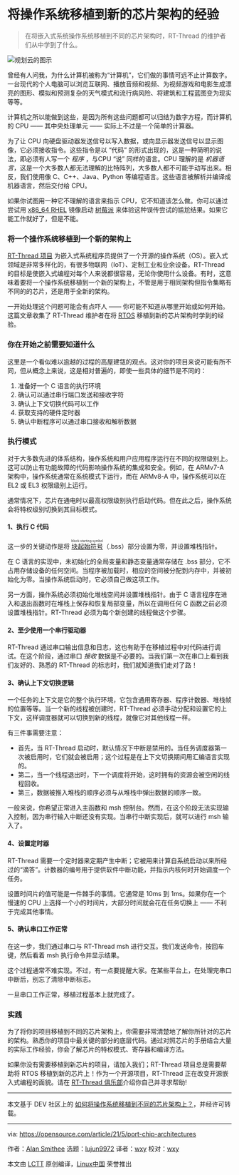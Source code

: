 [#]: subject: (Port operating systems to new chip architectures)
[#]: via: (https://opensource.com/article/21/5/port-chip-architectures)
[#]: author: (Alan Smithee https://opensource.com/users/alansmithee)
[#]: collector: (lujun9972)
[#]: translator: (wxy)
[#]: reviewer: (wxy)
[#]: publisher: ( )
[#]: url: ( )

将操作系统移植到新的芯片架构的经验
======

> 在将嵌入式系统操作系统移植到不同的芯片架构时，RT-Thread 的维护者们从中学到了什么。

![规划云的图示][1]

曾经有人问我，为什么计算机被称为“计算机”，它们做的事情可远不止计算数字。一台现代的个人电脑可以浏览互联网、播放音频和视频、为视频游戏和电影生成漂亮的图形、模拟和预测复杂的天气模式和流行病风险、将建筑和工程蓝图变为现实等等。

计算机之所以能做到这些，是因为所有这些问题都可以归结为数字方程，而计算机的 CPU —— 其中央处理单元 —— 实际上不过是一个简单的计算器。

为了让 CPU 向硬盘驱动器发送信号以写入数据，或向显示器发送信号以显示图像，它必须接收指令。这些指令是以 “代码” 的形式出现的，这是一种简明的说法，即必须有人写一个 _程序_ ，与CPU “说” 同样的语言。CPU 理解的是 _机器语言_，这是一个大多数人都无法理解的比特阵列，大多数人都不可能手动写出来。相反，我们使用像 C、C++、Java、Python 等编程语言。这些语言被解析并编译成机器语言，然后交付给 CPU。

如果你试图用一种它不理解的语言来指示 CPU，它不知道该怎么做。你可以通过尝试用 [x86_64 RHEL][3] 镜像启动 [树莓派][2] 来体验这种误传尝试的尴尬结果。如果它能工作就好了，但是不能。

### 将一个操作系统移植到一个新的架构上

[RT-Thread 项目][4] 为嵌入式系统程序员提供了一个开源的操作系统（OS）。嵌入式领域是非常多样化的，有很多物联网（IoT）、定制工业和业余设备。RT-Thread 的目标是使嵌入式编程对每个人来说都很容易，无论你使用什么设备。有时，这意味着要将一个操作系统移植到一个新的架构上，不管是用于相同架构但指令集略有不同的的芯片，还是用于全新的架构。

一开始处理这个问题可能会有点吓人 —— 你可能不知道从哪里开始或如何开始。这篇文章收集了 RT-Thread 维护者在将 [RTOS][5] 移植到新的芯片架构时学到的经验。

### 你在开始之前需要知道什么

这里是一个看似难以逾越的过程的高屋建瓴的观点。这对你的项目来说可能有所不同，但从概念上来说，这是相对普遍的，即使一些具体的细节是不同的：

  1. 准备好一个 C 语言的执行环境
  2. 确认可以通过串行端口发送和接收字符
  3. 确认上下文切换代码可以工作
  4. 获取支持的硬件定时器
  5. 确认中断程序可以通过串口接收和解析数据

### 执行模式

对于大多数先进的体系结构，操作系统和用户应用程序运行在不同的权限级别上。这可以防止有功能故障的代码影响操作系统的集成和安全。例如，在 ARMv7-A 架构中，操作系统通常在系统模式下运行，而在 ARMv8-A 中，操作系统可以在 EL2 或 EL3 权限级别上运行。

通常情况下，芯片在通电时以最高权限级别执行启动代码。但在此之后，操作系统会将特权级别切换到其目标模式。

#### 1、执行 C 代码

这一步的关键动作是将 <ruby>[块起始符号][6]<rt>block starting symbol</rt></ruby>（.bss）部分设置为零，并设置堆栈指针。

在 C 语言的实现中，未初始化的全局变量和静态变量通常存储在 .bss 部分，它不占用存储设备的任何空间。当程序被加载时，相应的空间被分配到内存中，并被初始化为零。当操作系统启动时，它必须自己做这项工作。

另一方面，操作系统必须初始化堆栈空间并设置堆栈指针。由于 C 语言程序在进入和退出函数时在堆栈上保存和恢复局部变量，所以在调用任何 C 函数之前必须设置堆栈指针。RT-Thread 必须为每个新创建的线程做这个步骤。

#### 2、至少使用一个串行驱动器

RT-Thread 通过串口输出信息和日志，这也有助于在移植过程中对代码进行调试。在这个阶段，通过串口 _接收_ 数据是不必要的。当我们第一次在串口上看到我们友好的、熟悉的 RT-Thread 的标志时，我们就知道我们走对了路！

#### 3、确认上下文切换逻辑

一个任务的上下文是它的整个执行环境，它包含通用寄存器、程序计数器、堆栈帧的位置等等。当一个新的线程被创建时，RT-Thread 必须手动分配和设置它的上下文，这样调度器就可以切换到新的线程，就像它对其他线程一样。

有三件事需要注意：

  * 首先，当 RT-Thread 启动时，默认情况下中断是禁用的。当任务调度器第一次被启用时，它们就会被启用；这个过程是在上下文切换期间用汇编语言实现的。
  * 第二，当一个线程退出时，下一个调度将开始，这时拥有的资源会被空闲的线程回收。
  * 第三，数据被推入堆栈的顺序必须与从堆栈中弹出数据的顺序一致。

一般来说，你希望正常进入主函数和 msh 控制台。然而，在这个阶段无法实现输入控制，因为串行输入中断还没有实现。当串行中断实现后，就可以进行 msh 输入了。

#### 4、设置定时器

RT-Thread 需要一个定时器来定期产生中断；它被用来计算自系统启动以来所经过的“滴答”。计数器的编号用于提供软件中断功能，并指示内核何时开始调度一个任务。

设置时间片的值可能是一件棘手的事情。它通常是 10ms 到 1ms。如果你在一个慢速的 CPU 上选择一个小的时间片，大部分时间就会花在任务切换上 —— 不利于完成其他事情。

#### 5、确认串口工作正常

在这一步，我们通过串口与 RT-Thread msh 进行交互。我们发送命令，按回车键，然后看着 msh 执行命令并显示结果。

这个过程通常不难实现。不过，有一点要提醒大家。在某些平台上，在处理完串口中断后，别忘了清除中断标志。

一旦串口工作正常，移植过程基本上就完成了。

### 实践

为了将你的项目移植到不同的芯片架构上，你需要非常清楚地了解你所针对的芯片的架构。熟悉你的项目中最关键的部分的底层代码。通过对照芯片的手册结合大量的实际工作经验，你会了解芯片的特权模式、寄存器和编译方法。

如果你没有需要移植到新芯片的项目，请加入我们；RT-Thread 项目总是需要帮助将 RTOS 移植到新的芯片上！作为一个开源项目，RT-Thread 正在改变开源嵌入式编程的面貌。请在 [RT-Thread 俱乐部][7]介绍你自己并寻求帮助!

* * *

本文基于 DEV 社区上的 [如何将操作系统移植到不同的芯片架构上？][8]，并经许可转载。

--------------------------------------------------------------------------------

via: https://opensource.com/article/21/5/port-chip-architectures

作者：[Alan Smithee][a]
选题：[lujun9972][b]
译者：[wxy](https://github.com/wxy)
校对：[wxy](https://github.com/wxy)

本文由 [LCTT](https://github.com/LCTT/TranslateProject) 原创编译，[Linux中国](https://linux.cn/) 荣誉推出

[a]: https://opensource.com/users/alansmithee
[b]: https://github.com/lujun9972
[1]: https://opensource.com/sites/default/files/styles/image-full-size/public/lead-images/BIZ_darwincloud_520x292_0311LL.png?itok=74DLgd8Q (diagram of planning a cloud)
[2]: https://opensource.com/resources/raspberry-pi
[3]: https://www.redhat.com/en/store/red-hat-enterprise-linux-developer-suite
[4]: https://opensource.com/article/20/6/open-source-rtos
[5]: https://www.rt-thread.io/
[6]: https://en.wikipedia.org/wiki/.bss
[7]: https://club.rt-thread.io/
[8]: https://dev.to/abby06/how-to-port-operating-system-to-different-chip-architecture-3od9
